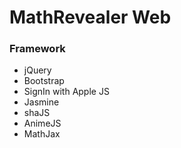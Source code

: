 # MathRevealer Web
### Framework
- jQuery
- Bootstrap
- SignIn with Apple JS
- Jasmine
- shaJS
- AnimeJS
- MathJax